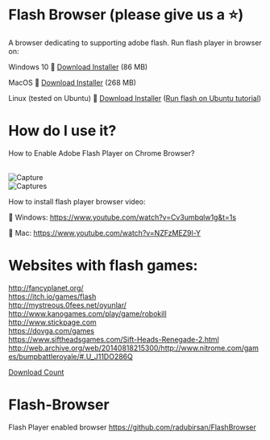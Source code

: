 
# Flash Browser  (please give us a :star:)
A browser dedicating to supporting adobe flash. 
Run flash player in browser on:
 
Windows 10
:link: [Download Installer](https://github.com/radubirsan/FlashBrowser/releases) (86 MB) 

MacOS
:link: [Download Installer](https://github.com/radubirsan/FlashBrowser/releases/tag/v0.2) (268 MB) 

Linux (tested on Ubuntu)
:link: [Download Installer](https://github.com/radubirsan/FlashBrowser/releases/tag/v0.01) ([Run flash on Ubuntu tutorial](https://flash.pm/2021/09/23/run-flash-player-on-linux-ubuntu-with-flashbrowser-in-14-steps/)) 

# How do I use it?
How to Enable Adobe Flash Player on Chrome Browser?

<br/>![Capture](https://wethegeek.com/wp-content/uploads/2021/07/Adobe-Flash-Player.png)
<br/>![Captures](https://images-na.ssl-images-amazon.com/images/I/A1p%2BBYQK5BL.png)

How to install flash player browser video:

:movie_camera: Windows:
https://www.youtube.com/watch?v=Cv3umbqlw1g&t=1s

:movie_camera: Mac:
https://www.youtube.com/watch?v=NZFzMEZ9l-Y

# Websites with flash games:
http://fancyplanet.org/ </br>
https://itch.io/games/flash <br/>
http://mystreous.0fees.net/oyunlar/ <br/>
http://www.kanogames.com/play/game/robokill <br/>
http://www.stickpage.com  <br/>
https://dovga.com/games <br/>
https://www.siftheadsgames.com/Sift-Heads-Renegade-2.html <br/>
http://web.archive.org/web/20140818215300/http://www.nitrome.com/games/bumpbattleroyale/#.U_J11DO286Q<br/>
<!--- #Learn AS3:
https://www.webfx.com/blog/web-design/flash_tutorial_websites/<br/> -->

[Download Count](https://hanadigital.github.io/grev/?user=radubirsan&repo=FlashBrowser2)
# Flash-Browser
Flash Player enabled browser 
https://github.com/radubirsan/FlashBrowser
